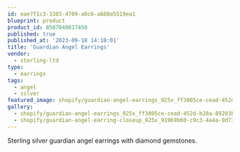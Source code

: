 ```yaml
---
id: eae7f1c3-3303-4709-a0c6-a680a5519ea1
blueprint: product
product_id: 8587040817450
published: true
published_at: '2023-09-18 14:18:01'
title: 'Guardian Angel Earrings'
vendor:
  - sterling-ltd
type:
  - earrings
tags:
  - angel
  - silver
featured_image: shopify/guardian-angel-earrings_925x_ff3805ce-cead-452d-b28a-89203b5c37a9.jpg
gallery:
  - shopify/guardian-angel-earrings_925x_ff3805ce-cead-452d-b28a-89203b5c37a9.jpg
  - shopify/guardian-angel-earring-closeup_925x_91969b60-c9c3-4a4a-9d73-885ecb9f4e55.jpg
---
```

<p>Sterling silver guardian angel earrings with diamond gemstones.</p>